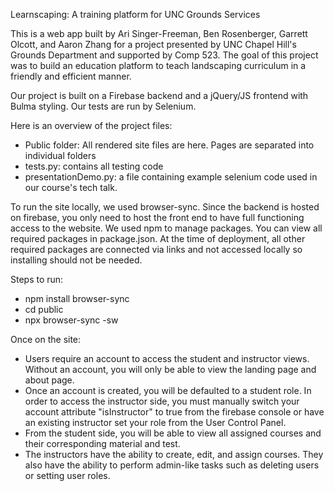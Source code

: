 Learnscaping: A training platform for UNC Grounds Services

This is a web app built by Ari Singer-Freeman, Ben Rosenberger, Garrett Olcott, and Aaron Zhang for a project presented by UNC Chapel Hill's Grounds Department and supported by Comp 523. The goal of this project was to build an education platform to teach landscaping curriculum in a friendly and efficient manner.

Our project is built on a Firebase backend and a jQuery/JS frontend with Bulma styling. Our tests are run by Selenium.

Here is an overview of the project files:
  - Public folder: All rendered site files are here. Pages are separated into individual folders
  - tests.py: contains all testing code
  - presentationDemo.py: a file containing example selenium code used in our course's tech talk.

To run the site locally, we used browser-sync. Since the backend is hosted on firebase, you only need to host the front end to have full functioning access to the website.
We used npm to manage packages. You can view all required packages in package.json. At the time of deployment, all other required packages are connected via links and not accessed locally so installing should not be needed.

Steps to run:
  - npm install browser-sync
  - cd public
  - npx browser-sync -sw

Once on the site:
  - Users require an account to access the student and instructor views. Without an account, you will only be able to view the landing page and about page.
  - Once an account is created, you will be defaulted to a student role. In order to access the instructor side, you must manually switch your account attribute "isInstructor" to     true from the firebase console or have an existing instructor set your role from the User Control Panel.
  - From the student side, you will be able to view all assigned courses and their corresponding material and test.
  - The instructors have the ability to create, edit, and assign courses. They also have the ability to perform admin-like tasks such as deleting users or setting user roles.
